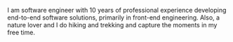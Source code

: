 I am software engineer with 10 years of professional experience developing end-to-end software solutions, primarily in front-end engineering.
Also, a nature lover and I do hiking and trekking and capture the moments in my free time.
